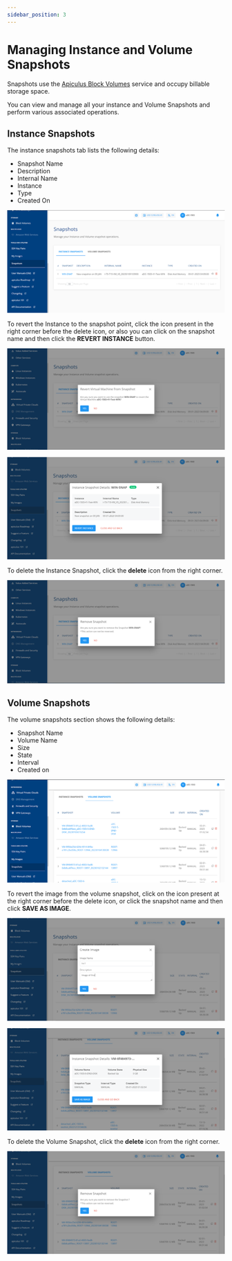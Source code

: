 ```yaml
---
sidebar_position: 3
---
```

# Managing Instance and Volume Snapshots

Snapshots use the [Apiculus Block Volumes](/docs/Subscribers/Storage/BlockVolumes/AboutBlockVolumes) service and occupy billable storage space.

You can view and manage all your instance and Volume Snapshots and perform various associated operations.
## Instance Snapshots

The instance snapshots tab lists the following details:

- Snapshot Name
- Description
- Internal Name
- Instance
- Type
- Created On

![Managing Instance and Volume Snapshots](img/ManagingInstanceandVolumeSnapshots1.png)

To revert the Instance to the snapshot point, click the icon present in the right corner before the delete icon, or also you can click on the snapshot name and then click the **REVERT INSTANCE** button.

![Managing Instance and Volume Snapshots](img/ManagingInstanceandVolumeSnapshots2.png)

![Managing Instance and Volume Snapshots](img/ManagingInstanceandVolumeSnapshots3.png)

To delete the Instance Snapshot, click the **delete** icon from the right corner.

![Managing Instance and Volume Snapshots](img/ManagingInstanceandVolumeSnapshots4.png)

## Volume Snapshots

The volume snapshots section shows the following details:

- Snapshot Name
- Volume Name
- Size
- State
- Interval
- Created on

![Managing Instance and Volume Snapshots](img/ManagingInstanceandVolumeSnapshots5.png)

To revert the image from the volume snapshot, click on the icon present at the right corner before the delete icon, or click the snapshot name and then click **SAVE AS IMAGE**.

![Managing Instance and Volume Snapshots](img/ManagingInstanceandVolumeSnapshots6.png)

![Managing Instance and Volume Snapshots](img/ManagingInstanceandVolumeSnapshots7.png)

To delete the Volume Snapshot, click the **delete** icon from the right corner.

![Managing Instance and Volume Snapshots](img/ManagingInstanceandVolumeSnapshots8.png)





